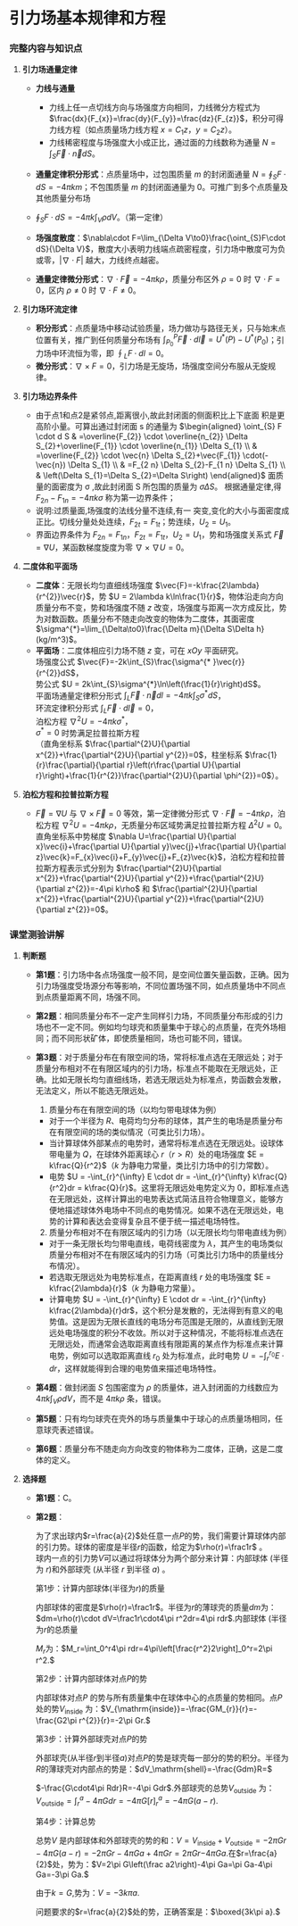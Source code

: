 # 引力场基本规律和方程

### 完整内容与知识点

1. **引力场通量定律**

    * **力线与通量**

      * 力线上任一点切线方向与场强度方向相同，力线微分方程式为 $\frac{dx}{F_{x}}=\frac{dy}{F_{y}}=\frac{dz}{F_{z}}$，积分可得力线方程（如点质量场力线方程 $x = C_{1}z$，$y = C_{2}z$）。
      * 力线稀密程度与场强度大小成正比，通过面的力线数称为通量 $N=\int_{S}\vec{F}\cdot\vec{n}dS$。
    * **通量定律积分形式**：点质量场中，过包围质量 $m$ 的封闭面通量 $N=\oint_{S}F\cdot dS=-4\pi km$；不包围质量 $m$ 的封闭面通量为 $0$。可推广到多个点质量及其他质量分布场
    * $\oint_{S}F\cdot dS=-4\pi k\int_{V}\rho dV$<span data-type="text" style="background-color: var(--b3-card-error-background); color: var(--b3-card-error-color);">。</span>（第一定律）
    * **场强度散度**：$\nabla\cdot F=\lim_{\Delta V\to0}\frac{\oint_{S}F\cdot dS}{\Delta V}$，散度大小表明力线端点疏密程度，引力场中散度可为负或零，$|\nabla\cdot F|$ 越大，力线终点越密。
    * **通量定律微分形式**：$\nabla\cdot\vec{F}=-4\pi k\rho$，质量分布区外 $\rho = 0$ 时 $\nabla\cdot F = 0$，区内 $\rho\neq0$ 时 $\nabla\cdot F\neq0$。
2. **引力场环流定律**

    * **积分形式**：点质量场中移动试验质量，场力做功与路径无关，只与始末点位置有关，推广到任何质量分布场有 $\int_{P_{0}}^{P}\vec{F}\cdot d\vec{l}=U^{* }(P)-U^{* }(P_{0})$；引力场中环流恒为零，即 $\oint_{L}F\cdot dl = 0$。
    * **微分形式**：$\nabla\times F = 0$，引力场是无旋场，场强度空间分布服从无旋规律。
3. **引力场边界条件**

    * 由于点1和点2是紧邻点,距离很小,故此封闭面的侧面积比上下底面 积是更高阶小量。可算出通过封闭面 s 的通量为 $\begin{aligned} \oint_{S} F \cdot d S & =\overline{F_{2}} \cdot \overline{n_{2}} \Delta S_{2}+\overline{F_{1}} \cdot \overline{n_{1}} \Delta S_{1} \\ & =\overline{F_{2}} \cdot \vec{n} \Delta S_{2}+\vec{F_{1}} \cdot(-\vec{n}) \Delta S_{1} \\ & =F_{2 n} \Delta S_{2}-F_{1 n} \Delta S_{1} \\ & \left(\Delta S_{1}=\Delta S_{2}=\Delta S\right) \end{aligned}$ 面质量的面密度为 σ ,故此封闭面 S 所包围的质量为 $\sigma \Delta S 。$ <span data-type="text" style="background-color: var(--b3-card-error-background); color: var(--b3-card-error-color);">根据通量定律,得 </span>$F_{2 n}-F_{1 n}=-4 \pi k \sigma$<span data-type="text" style="background-color: var(--b3-card-error-background); color: var(--b3-card-error-color);"> 称为第一边界条件；</span>
    * 说明:过质量面,场强度的法线分量不连续,有一 突变,变化的大小与面密度成正比。切线分量处处连续，$F_{2t}=F_{1t}$；势连续，$U_{2}=U_{1}$。
    * 界面边界条件为 $F_{2n}=F_{1n}$，$F_{2t}=F_{1t}$，$U_{2}=U_{1}$，势和场强度关系式 $\vec{F}=\nabla U$，某函数梯度旋度为零 $\nabla\times\nabla U = 0$。
4. **二度体和平面场**

    * **二度体**：无限长均匀直细线场强度 $\vec{F}=-k\frac{2\lambda}{r^{2}}\vec{r}$，势 $U = 2\lambda k\ln\frac{1}{r}$，物体沿走向方向质量分布不变，势和场强度不随 $z$ 改变，场强度与距离一次方成反比，势为对数函数。质量分布不随走向改变的物体为二度体，其面密度 $\sigma^{*}=\lim_{\Delta\to0}\frac{\Delta m}{\Delta S\Delta h}(kg/m^3)$。
    * **平面场**：二度体相应引力场不随 $z$ 变，可在 $xOy$ 平面研究。  
      场强度公式 $\vec{F}=-2k\int_{S}\frac{\sigma^{* }\vec{r}}{r^{2}}dS$，  
      势公式 $U = 2k\int_{S}\sigma^{*}\ln\left(\frac{1}{r}\right)dS$。  
      平面场通量定律积分形式 $\int_{L}\vec{F}\cdot\vec{n}dl=-4\pi k\int_{S}\sigma^{* }dS$，  
      环流定律积分形式 $\int_{L}\vec{F}\cdot d\vec{l}=0$，  
      泊松方程 $\nabla^{2}U=-4\pi k\sigma^{* }$，  
      $\sigma^{* }=0$ 时势满足拉普拉斯方程  
      （直角坐标系 $\frac{\partial^{2}U}{\partial x^{2}}+\frac{\partial^{2}U}{\partial y^{2}}=0$，柱坐标系 $\frac{1}{r}\frac{\partial}{\partial r}\left(r\frac{\partial U}{\partial r}\right)+\frac{1}{r^{2}}\frac{\partial^{2}U}{\partial \phi^{2}}=0$）。
5. **泊松方程和拉普拉斯方程**

    * $\vec{F}=\nabla U$ 与 $\nabla\times\vec{F}=0$ 等效，第一定律微分形式 $\nabla\cdot\vec{F}=-4\pi k\rho$，泊松方程 $\nabla^{2}U=-4\pi k\rho$，无质量分布区域势满足拉普拉斯方程 $\Delta^{2}U = 0$。直角坐标系中势梯度 $\nabla U=\frac{\partial U}{\partial x}\vec{i}+\frac{\partial U}{\partial y}\vec{j}+\frac{\partial U}{\partial z}\vec{k}=F_{x}\vec{i}+F_{y}\vec{j}+F_{z}\vec{k}$，泊松方程和拉普拉斯方程表示式分别为 $\frac{\partial^{2}U}{\partial x^{2}}+\frac{\partial^{2}U}{\partial y^{2}}+\frac{\partial^{2}U}{\partial z^{2}}=-4\pi k\rho$ 和 $\frac{\partial^{2}U}{\partial x^{2}}+\frac{\partial^{2}U}{\partial y^{2}}+\frac{\partial^{2}U}{\partial z^{2}}=0$。

### 课堂测验讲解

1. **判断题**

    * **第1题**：引力场中各点场强度一般不同，是空间位置矢量函数，正确。因为引力场强度受场源分布等影响，不同位置场强不同，如点质量场中不同点到点质量距离不同，场强不同。
    * **第2题**：相同质量分布不一定产生同样引力场，不同质量分布形成的引力场也不一定不同。例如均匀球壳和质量集中于球心的点质量，在壳外场相同；而不同形状矿体，即使质量相同，场也可能不同，错误。
    * **第3题**：对于质量分布在有限空间的场，常将标准点选在无限远处；对于质量分布相对不在有限区域内的引力场，标准点不能取在无限远处，正确。比如无限长均匀直细线场，若选无限远处为标准点，势函数会发散，无法定义，所以不能选无限远处。

      1. 质量分布在有限空间的场（以均匀带电球体为例）

      * 对于一个半径为 $R$、电荷均匀分布的球体，其产生的电场是质量分布在有限空间的场的类似情况（可类比引力场）。
      * 当计算球体外部某点的电势时，通常将标准点选在无限远处。设球体带电量为 $Q$，在球体外距离球心 $r$（$r > R$）处的电场强度 $E = k\frac{Q}{r^2}$（$k$ 为静电力常量，类比引力场中的引力常数）。
      * 电势 $U = -\int_{r}^{\infty} E \cdot dr = -\int_{r}^{\infty} k\frac{Q}{r^2}dr = k\frac{Q}{r}$。这里将无限远处电势定义为 $0$，即标准点选在无限远处，这样计算出的电势表达式简洁且符合物理意义，能够方便地描述球体外电场中不同点的电势情况。如果不选在无限远处，电势的计算和表达会变得复杂且不便于统一描述电场特性。

      2. 质量分布相对不在有限区域内的引力场（以无限长均匀带电直线为例）

      * 对于一条无限长均匀带电直线，电荷线密度为 $\lambda$，其产生的电场类似质量分布相对不在有限区域内的引力场（可类比引力场中的质量线分布情况）。
      * 若选取无限远处为电势标准点，在距离直线 $r$ 处的电场强度 $E = k\frac{2\lambda}{r}$（$k$ 为静电力常量）。
      * 计算电势 $U = -\int_{r}^{\infty} E \cdot dr = -\int_{r}^{\infty} k\frac{2\lambda}{r}dr$，这个积分是发散的，无法得到有意义的电势值。这是因为无限长直线的电场分布范围是无限的，从直线到无限远处电场强度的积分不收敛。所以对于这种情况，不能将标准点选在无限远处，而通常会选取距离直线有限距离的某点作为标准点来计算电势，例如可以选取距离直线 $r_{0}$ 处为标准点，此时电势 $U = -\int_{r}^{r_{0}} E \cdot dr$，这样就能得到合理的电势值来描述电场特性。
    * **第4题**：做封闭面 $S$ 包围密度为 $\rho$ 的质量体，进入封闭面的力线数应为 $4\pi k\int_{V}\rho dV$，而不是 $4\pi k\rho$ 条，错误。
    * **第5题**：只有均匀球壳在壳外的场与质量集中于球心的点质量场相同，任意球壳表述错误。
    * **第6题**：质量分布不随走向方向改变的物体称为二度体，正确，这是二度体的定义。
2. **选择题**

    * **第1题**：C。
    * **第2题**：

      为了求出球内$r=\frac{a}{2}$处任意一点$P$的势，我们需要计算球体内部的引力势。球体的密度是半径$r$的函数，给定为$\rho(r)=\frac1r$ 。  
      球内一点的引力势$V$可以通过将球体分为两个部分来计算：内部球体 (半径为 $r$)和外部球壳 (从半径 $r$ 到半径 $a)$ 。

      第1步：计算内部球体(半径为$r$)的质量

      内部球体的密度是$\rho(r)=\frac1r$。半径为$r$的薄球壳的质量$dm$为：$dm=\rho(r)\cdot dV=\frac1r\cdot4\pi r^2dr=4\pi rdr$.内部球体 (半径为$r$的总质量

      $M_r$为：$M_r=\int_0^r4\pi rdr=4\pi\left[\frac{r^2}2\right]_0^r=2\pi r^2.$

      第2步：计算内部球体对点$P$的势

      内部球体对点$P$ 的势与所有质量集中在球体中心的点质量的势相同。点$P$ 处的势$V_\mathrm{inside}$ 为：$V_{\mathrm{inside}}=-\frac{GM_{r}}{r}=-\frac{G2\pi r^{2}}{r}=-2\pi Gr.$  

      第3步：计算外部球壳对点$P$的势

      外部球壳(从半径$r$到半径$a)$对点$P$的势是球壳每一部分的势的积分。半径为$R$的薄球壳对内部点的势是：$dV_\mathrm{shell}=-\frac{Gdm}R=$

      $-\frac{G\cdot4\pi Rdr}R=-4\pi Gdr$.外部球壳的总势$V_\mathrm{outside}$ 为：$V_\mathrm{outside}=\int_r^a-4\pi Gdr=-4\pi G\left[r\right]_r^a=-4\pi G(a-r).$

      第4步：计算总势

      总势$V$ 是内部球体和外部球壳的势的和：$V=V_{\mathrm{inside}}+V_{\mathrm{outside}}=-2\pi Gr-4\pi G(a-r)=-2\pi Gr-4\pi Ga+4\pi Gr=2\pi Gr-$​$4\pi Ga$.在$r=\frac{a}{2}$处，势为：$V=2\pi G\left(\frac a2\right)-4\pi Ga=\pi Ga-4\pi Ga=-3\pi Ga.$  

      由于$k=G$,势为：$V=-3k\pi a.$  

      问题要求的$r=\frac{a}{2}$处的势，正确答案是：$\boxed{3k\pi a}.$

‍
